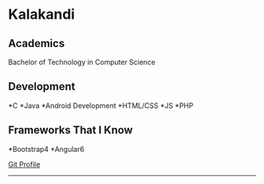 # Kalakandi

## Academics

Bachelor of Technology in Computer Science

## Development


  *C
  *Java
  *Android Development
  *HTML/CSS
  *JS
  *PHP
  
## Frameworks That I Know
  *Bootstrap4
  *Angular6
  

[Git Profile](https://github.com/kalakandi)

-----
